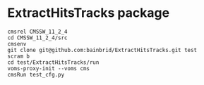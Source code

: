 # ExtractHitsTracks package

```
cmsrel CMSSW_11_2_4
cd CMSSW_11_2_4/src
cmsenv
git clone git@github.com:bainbrid/ExtractHitsTracks.git test
scram b
cd test/ExtractHitsTracks/run
voms-proxy-init --voms cms
cmsRun test_cfg.py
```
